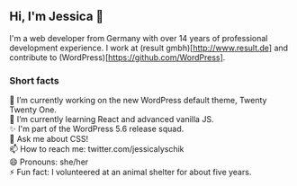 ## Hi, I'm Jessica 👋

I'm a web developer from Germany with over 14 years of professional development experience. I work at (result gmbh)[http://www.result.de] and contribute to (WordPress)[https://github.com/WordPress].

### Short facts
🔭 I’m currently working on the new WordPress default theme, Twenty Twenty One.
<br>🌱 I’m currently learning React and advanced vanilla JS.
<br>✨ I'm part of the WordPress 5.6 release squad.
<br>💬 Ask me about CSS!
<br>📫 How to reach me: twitter.com/jessicalyschik
<br>😄 Pronouns: she/her
<br>⚡ Fun fact: I volunteered at an animal shelter for about five years.
